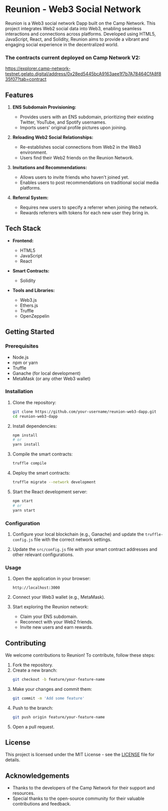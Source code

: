 # Reunion - Web3 Social Network 

Reunion is a Web3 social network Dapp built on the Camp Network. This project integrates Web2 social data into Web3, enabling seamless interactions and connections across platforms. Developed using HTML5, JavaScript, React, and Solidity, Reunion aims to provide a vibrant and engaging social experience in the decentralized world.

### The contracts current deployed on Camp Network V2:
https://explorer.camp-network-testnet.gelato.digital/address/0x28ed5445bcA9163aee1f7b7A78464CfA8f835f07?tab=contract

## Features

1. **ENS Subdomain Provisioning:**
   - Provides users with an ENS subdomain, prioritizing their existing Twitter, YouTube, and Spotify usernames.
   - Imports users' original profile pictures upon joining.

2. **Reloading Web2 Social Relationships:**
   - Re-establishes social connections from Web2 in the Web3 environment.
   - Users find their Web2 friends on the Reunion Network.

3. **Invitations and Recommendations:**
   - Allows users to invite friends who haven't joined yet.
   - Enables users to post recommendations on traditional social media platforms.

4. **Referral System:**
   - Requires new users to specify a referrer when joining the network.
   - Rewards referrers with tokens for each new user they bring in.

## Tech Stack

- **Frontend:**
  - HTML5
  - JavaScript
  - React

- **Smart Contracts:**
  - Solidity

- **Tools and Libraries:**
  - Web3.js
  - Ethers.js
  - Truffle
  - OpenZeppelin

## Getting Started

### Prerequisites

- Node.js
- npm or yarn
- Truffle
- Ganache (for local development)
- MetaMask (or any other Web3 wallet)

### Installation

1. Clone the repository:
   ```bash
   git clone https://github.com/your-username/reunion-web3-dapp.git
   cd reunion-web3-dapp
   ```

2. Install dependencies:
   ```bash
   npm install
   # or
   yarn install
   ```

3. Compile the smart contracts:
   ```bash
   truffle compile
   ```

4. Deploy the smart contracts:
   ```bash
   truffle migrate --network development
   ```

5. Start the React development server:
   ```bash
   npm start
   # or
   yarn start
   ```

### Configuration

1. Configure your local blockchain (e.g., Ganache) and update the `truffle-config.js` file with the correct network settings.

2. Update the `src/config.js` file with your smart contract addresses and other relevant configurations.

### Usage

1. Open the application in your browser:
   ```
   http://localhost:3000
   ```

2. Connect your Web3 wallet (e.g., MetaMask).

3. Start exploring the Reunion network:
   - Claim your ENS subdomain.
   - Reconnect with your Web2 friends.
   - Invite new users and earn rewards.

## Contributing

We welcome contributions to Reunion! To contribute, follow these steps:

1. Fork the repository.
2. Create a new branch:
   ```bash
   git checkout -b feature/your-feature-name
   ```
3. Make your changes and commit them:
   ```bash
   git commit -m 'Add some feature'
   ```
4. Push to the branch:
   ```bash
   git push origin feature/your-feature-name
   ```
5. Open a pull request.

## License

This project is licensed under the MIT License - see the [LICENSE](LICENSE) file for details.

## Acknowledgements

- Thanks to the developers of the Camp Network for their support and resources.
- Special thanks to the open-source community for their valuable contributions and feedback.
